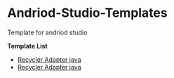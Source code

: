 # Andriod-Studio-Templates
Template for andriod studio
 
**Template List**
 - [Recycler Adapter java](./Adapter)
 - [Recycler Adapter java](./Adapter)
